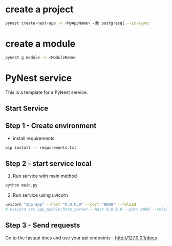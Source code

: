 # create a project
```zsh
pynest create-nest-app -n <MyAppName> -db postgresql --is-async
```

# create a module
```zsh
pynest g module -n <ModuleName>
```

# PyNest service

This is a template for a PyNest service.

## Start Service

## Step 1 - Create environment

- install requirements:

```bash
pip install -r requirements.txt
```

## Step 2 - start service local

1. Run service with main method

```bash
python main.py
```

2. Run service using uvicorn

```bash
uvicorn "app:app" --host "0.0.0.0" --port "8000" --reload
# uvicorn src.app_module:http_server --host 0.0.0.0 --port 8000 --reload
```

## Step 3 - Send requests

Go to the fastapi docs and use your api endpoints - http://127.0.0.1/docs
